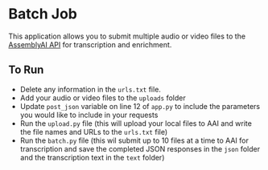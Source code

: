 # Batch Job

This application allows you to submit multiple audio or video files to the [AssemblyAI API](https://www.assemblyai.com/) for transcription and enrichment.

## To Run

* Delete any information in the `urls.txt` file.
* Add your audio or video files to the `uploads` folder
* Update `post_json` variable on line 12 of `app.py` to include the parameters you would like to include in your requests
* Run the `upload.py` file (this will upload your local files to AAI and write the file names and URLs to the `urls.txt` file)
* Run the `batch.py` file (this wil submit up to 10 files at a time to AAI for transcription and save the completed JSON responses in the `json` folder and the transcription text in the `text` folder)
